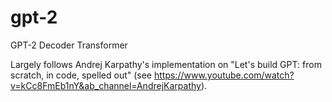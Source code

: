 # gpt-2
GPT-2 Decoder Transformer

Largely follows Andrej Karpathy's implementation on "Let's build GPT: from scratch, in code, spelled out" (see https://www.youtube.com/watch?v=kCc8FmEb1nY&ab_channel=AndrejKarpathy). 
